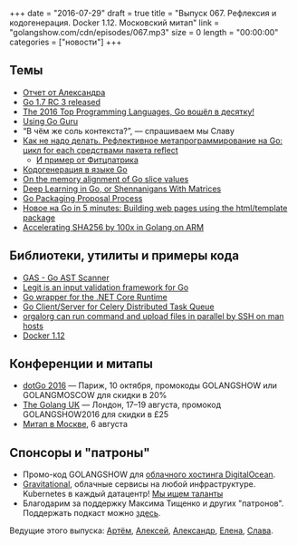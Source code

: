 +++
date = "2016-07-29"
draft = true
title = "Выпуск 067. Рефлексия и кодогенерация. Docker 1.12. Московский митап"
link = "golangshow.com/cdn/episodes/067.mp3"
size = 0
length = "00:00:00"
categories = ["новости"]
+++

## Темы

- [Отчет от Александра](https://github.com/LK4D4/report/blob/master/reports/golang-jul28.md)
- [Go 1.7 RC 3 released](https://github.com/golang/go/compare/go1.7rc2...go1.7rc3)
- [The 2016 Top Programming Languages, Go вошёл в десятку!](http://spectrum.ieee.org/computing/software/the-2016-top-programming-languages)
- [Using Go Guru](https://docs.google.com/document/d/1_Y9xCEMj5S7rv2ooHpZNH15JgRT5iM742gJkw5LtmQ/edit)
- “В чём же соль контекста?”, — спрашиваем мы Славу
- [Как не надо делать. Рефлективное метапрограммирование на Go: цикл for each средствами пакета reflect](https://habrahabr.ru/post/306304)
  - [И пример от Фитцпатрика](https://github.com/bradfitz/slice)
- [Кодогенерация в языке Go](https://habrahabr.ru/post/306672/)
- [On the memory alignment of Go slice values](http://blog.chewxy.com/2016/07/25/on-the-memory-alignment-of-go-slice-values/)
- [Deep Learning in Go, or Shennanigans With Matrices](https://speakerdeck.com/chewxy/deep-learning-in-go-or-shennanigans-with-matrices)
- [Go Packaging Proposal Process](https://docs.google.com/document/d/18tNd8r5DV0yluCR7tPvkMTsWD_lYcRO7NhpNSDymRr8/edit)
- [Новое на Go in 5 minutes: Building web pages using the html/template package](http://www.goin5minutes.com/screencast/episode_14_using_templates/)
- [Accelerating SHA256 by 100x in Golang on ARM](https://blog.minio.io/accelerating-sha256-by-100x-in-golang-on-arm-1517225f5ff4)

## Библиотеки, утилиты и примеры кода

- [GAS - Go AST Scanner](https://github.com/HewlettPackard/gas)
- [Legit is an input validation framework for Go](https://github.com/jamescun/legit)
- [Go wrapper for the .NET Core Runtime](https://github.com/matiasinsaurralde/go-dotnet)
- [Go Client/Server for Celery Distributed Task Queue](https://github.com/shicky/gocelery)
- [orgalorg can run command and upload files in parallel by SSH on man hosts](https://github.com/reconquest/orgalorg)
- [Docker 1.12](https://github.com/docker/docker/releases/tag/v1.12.0)

## Конференции и митапы

- [dotGo 2016](http://www.dotgo.eu) — Париж, 10 октября, промокоды GOLANGSHOW или GOLANGMOSCOW для скидки в 20%
- [The Golang UK](http://golanguk.com) — Лондон, 17–19 августа, промокод GOLANGSHOW2016 для скидки в £25
- [Митап в Москве](http://www.meetup.com/Golang-Moscow/events/231187473/), 6 августа


## Спонсоры и "патроны"

- Промо-код GOLANGSHOW для [облачного хостинга DigitalOcean](https://www.digitalocean.com/?utm_campaign=golangshow&utm_medium=podcast&refcode=63eedb038a3e).
- [Gravitational](http://gravitational.com), облачные сервисы на любой инфраструктуре. Kubernetes в каждый датацентр! [Мы ищем таланты](https://github.com/gravitational/careers)
- Благодарим за поддержку Максима Тищенко и других "патронов". Поддержать подкаст можно [здесь](https://www.patreon.com/golangshow).

Ведущие этого выпуска: [Артём](https://twitter.com/miolini), [Алексей](https://twitter.com/paaleksey), [Александр](https://twitter.com/LK4D4math), [Елена](https://twitter.com/webdeva), [Слава](https://twitter.com/m0sth8).
